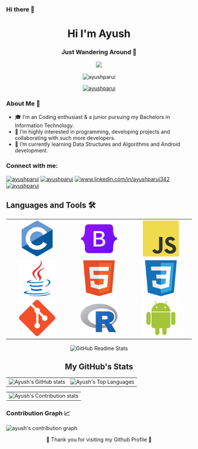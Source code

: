 ### Hi there 👋
<!-- <Img src="https://raw.githubusercontent.com/seanprashad/slackmoji/master/emoji/blob/blob-wave-gif.gif">, -->
<h1 align="center">Hi I'm Ayush</h1>
<h3 align="center">Just Wandering Around 🥱</h3>
<p align='center'>
   <img src="https://readme-typing-svg.herokuapp.com?color=e96443&size=40&width=900&height=80&lines=Welcome-to-My-Github-Profile"/>
</p>

<p align="center"> <img src="https://komarev.com/ghpvc/?username=ayushparui&label=Profile%20views&color=orange&style=flat&label=PROFILE+VIEWS" alt="ayushparui" /> </p>

<p align="center"> <a href="https://github.com/ryo-ma/github-profile-trophy"><img src="https://github-profile-trophy.vercel.app/?username=ayushparui" alt="ayushparui" /></a> </p>
<!-- <img align="right" alt="Coding" width="350" src="https://camo.githubusercontent.com/6607041227d81f650340ff070cc2843518acad359b57e5bb054a9fb7127aa041/68747470733a2f2f63646e2e6472696262626c652e636f6d2f75736572732f323634363432332f73637265656e73686f74732f353530373139362f636f6d70757465722e676966"> -->


<!-- <p align="left"><a href="https://twitter.com/ayushparui" target="blank"><img src="https://img.shields.io/twitter/follow/ayushparui?logo=twitter&style=for-the-badge" alt="ayushparui" /></a></p> -->

### About Me 🚀
- 🎓 I’m an Coding enthusiast & a junior pursuing my Bachelors in Information Technology.
- 👀 I’m highly interested in programming, developing projects and collaborating with such more developers.
- 🌱 I’m currently learning Data Structures and Algorithms and Android development.


<h3 align="left">Connect with me:</h3>
<p align="left">
<a href="https://dev.to/ayushparui" target="_blank"><img align="center" src="https://raw.githubusercontent.com/rahuldkjain/github-profile-readme-generator/master/src/images/icons/Social/devto.svg" alt="ayushparui" height="30" width="40" /></a>
<a href="https://twitter.com/ayushparui" target="_blank"><img align="center" src="https://raw.githubusercontent.com/rahuldkjain/github-profile-readme-generator/master/src/images/icons/Social/twitter.svg" alt="ayushparui" height="30" width="40" /></a>
<a href=https://www.linkedin.com/in/ayushparui342/ target="_blank"><img align="center" src="https://raw.githubusercontent.com/rahuldkjain/github-profile-readme-generator/master/src/images/icons/Social/linked-in-alt.svg" alt="www.linkedin.com/in/ayushparui342" height="30" width="40" /></a>
<a href="https://www.leetcode.com/ayushparui" target="_blank"><img align="center" src="https://raw.githubusercontent.com/rahuldkjain/github-profile-readme-generator/master/src/images/icons/Social/leet-code.svg" alt="ayushparui" height="30" width="40" /></a>
</p>

<h2>Languages and Tools 🛠</h2>
<p align='center'>
   <table align='center' width='250px'>
      <tr>
<td width="250" align='center'>&nbsp;&nbsp;<img alt="C" width="100px" src="https://github.com/devicons/devicon/blob/master/icons/c/c-original.svg" />&nbsp;&nbsp;</td>
<td width="250" align='center'>&nbsp;&nbsp;<img alt="Bootstrap" width="100px" src="https://github.com/devicons/devicon/blob/master/icons/bootstrap/bootstrap-original.svg" />&nbsp;&nbsp;</td>
<td width="250" align='center'>&nbsp;&nbsp;<img alt="Java" width="100px" src="https://github.com/devicons/devicon/blob/master/icons/javascript/javascript-original.svg" />&nbsp;&nbsp;</td>
      </tr>
      <tr>
<td width="250" align='center'>&nbsp;&nbsp;<img alt="Java" width="100px" src="https://github.com/devicons/devicon/blob/master/icons/java/java-original.svg" />&nbsp;&nbsp;</td>
<td width="250" align='center'>&nbsp;&nbsp;<img alt="HTML5" width="100px" src="https://github.com/devicons/devicon/blob/master/icons/html5/html5-original.svg" />&nbsp;&nbsp;</td>
<td width="250" align='center'>&nbsp;&nbsp;<img alt="CSS3" width="100px" src="https://github.com/devicons/devicon/blob/master/icons/css3/css3-original.svg" />&nbsp;&nbsp;</td>
      </tr>
      <tr>
<td width="250" align='center'>&nbsp;&nbsp;<img alt="Git" width="100px" src="https://github.com/devicons/devicon/blob/master/icons/git/git-original.svg" />&nbsp;&nbsp;</td>
<td width="250" align='center'>&nbsp;&nbsp;<img alt="R" width="100px" src="https://github.com/devicons/devicon/blob/master/icons/r/r-original.svg" />&nbsp;&nbsp; </td>
<!-- <img alt="JavaScript" width="100px" src="https://github.com/devicons/devicon/blob/master/icons/javascript/javascript-plain.svg" /> -->
<td width="250" align='center'>&nbsp;&nbsp;<img alt="Android" width="100px" src="https://github.com/devicons/devicon/blob/master/icons/android/android-original.svg" />&nbsp;&nbsp;</td>
      </tr>
      </table>
</p>


<!--GitHub Stats-->
<p align="center">
 <img width="100px" src="https://res.cloudinary.com/anuraghazra/image/upload/v1594908242/logo_ccswme.svg" align="center" alt="GitHub Readme Stats" />
 <h2 align="center">My GitHub's Stats</h2>
</p>

<table>
  <tr>
    <td><img src="https://github-readme-stats.vercel.app/api?username=ayushparui&bg_color=30,e96443,904e95&title_color=fff&text_color=fff" alt="Ayush's GitHub stats" /></td>
    <td><img src="https://github-readme-stats.vercel.app/api/top-langs?username=ayushparui&bg_color=30,e96443,904e95&title_color=fff&text_color=fff&layout=compact&theme=cobalt" alt="Ayush's Top Languages" /></td>
  </tr>
</table>


<table align='center'>
  <tr>
    <td><img src="https://github-readme-streak-stats.herokuapp.com/?user=ayushparui&layout=compact" alt="Ayush's Contribution stats" /></td>
  </tr>
</table>

### Contribution Graph 📈
![ayush's contribution graph](https://activity-graph.herokuapp.com/graph?username=ayushparui&custom_title=ayush's%20contribution%20in%20last%2031%20days&color=ffffff&line=faf5f2&point=f5e1d3&bg_color=cc5200&area=true&area_color=e65c00)


<p align="center"><!-- <img src="https://komarev.com/ghpvc/?username=ayushparui&label=Profile%20views&color=orange&style=flat&label=PROFILE+VIEWS" alt="ayushparui" />--> 
🧡 Thank you for visiting my Github Profile 🧡

</p>
